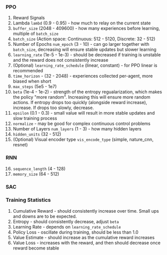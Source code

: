 ### PPO
1. Reward Signals
2. Lambda `lambd` (0.9 - 0.95) - how much to relay on the current state
3. `buffer_size` (2048 - 409600) - how many experiences before learning, multiple of `batch_size`
4. `batch_size` (Action space: Continuous: 512 - 5120, Discrete: 32 - 512)
5. Number of Epochs `num_epoch` (3 - 10) - can go larger together with `batch_size`, decreasing will ensure stable updates but slower learning
6. `learning_rate` (1e-5 - 1e-3) - should be decreased if training is unstable and the reward does not consistently increase
7. (Optional) `learning_rate_schedule` (linear, constant) - for PPO linear is recommended
8. `time_horizon` - (32 - 2048) - experiences collected per-agent, more biased when short
9. `max_steps` (5e5 - 1e7)
10. `beta` (1e-4 - 1e-2) - strength of the entropy regualarization, which makes the policy "more random". Increasing this will ensure more random actions. If entropy drops too quickly (alongside reward increase), increase. If drops too slowly, decrease.
11. `epsilon` (0.1 - 0.3) - small value will result in more stable updates and slow training process
12. `normalize` - may be good for complex continuous control problems
13. Number of Layers `num_layers` (1 - 3) - how many hidden layers
14. `hidden_units` (32 - 512)
15. (Optional) Visual encoder type `vis_encode_type` (simple, nature_cnn, resnet)

### RNN
16. `sequence_length` (4 - 128)
17. `memory_size` (64 - 512)

### SAC

### Training Statistics
1. Cumulative Reward - should consistently increase over time. Small ups and downs are to be expected.
2. Entropy - should consistently decrease, adjust `beta`
3. Learning Rate - depends on `learning_rate_schedule`
4. Policy Loss - oscillate during training, should be less than 1.0
5. Value Estimate - should increase as the cumulative reward increases
6. Value Loss - increases with the reward, and then should decrease once reward become stable